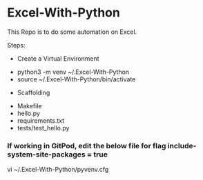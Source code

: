 # Excel-With-Python
This Repo is to do some automation on Excel.

Steps:
* Create a Virtual Environment
 - python3 -m venv ~/.Excel-With-Python
 - source ~/.Excel-With-Python/bin/activate

* Scaffolding
- Makefile
- hello.py
- requirements.txt
- tests/test_hello.py

### If working in GitPod, edit the below file for flag include-system-site-packages = true 

vi ~/.Excel-With-Python/pyvenv.cfg
